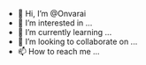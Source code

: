 - 👋 Hi, I’m @Onvarai
- 👀 I’m interested in ...
- 🌱 I’m currently learning ...
- 💞️ I’m looking to collaborate on ...
- 📫 How to reach me ...

<!---
Onvarai/Onvarai is a ✨ special ✨ repository because its `README.md` (this file) appears on your GitHub profile.
You can click the Preview link to take a look at your changes.
--->
